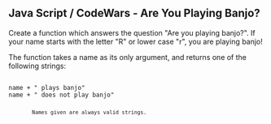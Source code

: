 ## Java Script / CodeWars - Are You Playing Banjo? ##

<p> Create a function which answers the question "Are you playing banjo?".
If your name starts with the letter "R" or lower case "r", you are playing banjo! </p>

<p> The function takes a name as its only argument, and returns one of the following strings: </p>

<code>
name + " plays banjo" 
name + " does not play banjo"
<code>

<DD> Names given are always valid strings. </DD>
